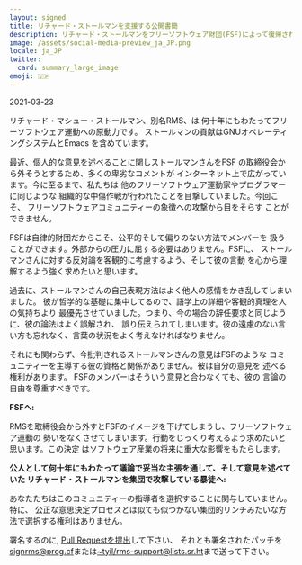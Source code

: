 ```yaml
---
layout: signed
title: リチャード・ストールマンを支援する公開書簡
description: リチャード・ストールマンをフリーソフトウェア財団(FSF)によって復帰されることを支援する公開書簡
image: /assets/social-media-preview_ja_JP.png
locale: ja_JP
twitter:
  card: summary_large_image
emoji: 🇯🇵
---
```


2021-03-23

リチャード・マシュー・ストールマン、別名RMS、は
何十年にもわたってフリーソフトウェア運動への原動力です。
ストールマンの貢献はGNUオペレーティングシステムとEmacs
を含めています。

最近、個人的な意見を述べることに関しストールマンさんをFSF
の取締役会から外そうとするため、多くの卑劣なコメントが
インターネット上で広がっています。今に至るまで、私たちは
他のフリーソフトウェア運動家やプログラマーに同じような
組織的な中傷作戦が行われたことを目撃していました。今回こそ、
フリーソフトウェアコミュニティーの象徴への攻撃から目をそらす
ことができません。

FSFは自律的財団だからこそ、公平的そして偏りのない方法でメンバーを
扱うことができます。外部からの圧力に屈する必要はありません。FSFに、
ストールマンさんに対する反対論を客観的に考慮するよう、そして彼の言動
を心から理解するよう強く求めたいと思います。

過去に、ストールマンさんの自己表現方法はよく他人の感情をかき乱してしまいました。
彼が哲学的な基礎に集中してるので、語学上の詳細や客観的真理を人の気持ちより
最優先させていました。つまり、今の場合の辞任要求と同じように、彼の論法はよく誤解され、
誤り伝えられてしまいます。彼の遠慮のない言い方も忘れなく、言葉の状況をよく考えなければなりません。

それにも関わらず、今批判されるストールマンさんの意見はFSFのような
コミュニティーを主導する彼の資格と関係がありません。彼は自分の意見を
述べる権利があります。 FSFのメンバーはそういう意見と合わなくても、彼の
言論の自由を尊重すべきです。

**FSFへ:**

RMSを取締役会から外すとFSFのイメージを下げてしまうし、フリーソフトウェア運動の
勢いをなくさせてしまいます。行動をじっくり考えるよう求めたいと思います。この決定
はソフトウェア産業の将来に重大な影響をもたらします。


**公人として何十年にもわたって議論で妥当な主張を通して、そして意見を述べていた
リチャード・ストールマンを集団で攻撃している暴徒へ:**
    
あなたたちはこのコミュニティーの指導者を選択することに関与していません。特に、
公正な意思決定プロセスとは似ても似つかない集団的リンチみたいな方法で選択する権利はありません。

署名するのに, [Pull Requestを提出](https://github.com/rms-support-letter/rms-support-letter.github.io/pulls)して下さい、
それとも署名されたパッチを[signrms@prog.cf](mailto:signrms@prog.cf)または[~tyil/rms-support@lists.sr.ht](mailto:~tyil/rms-support@lists.sr.ht)まで送って下さい。
